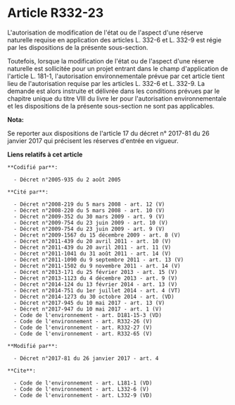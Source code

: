 # Article R332-23

L'autorisation de modification de l'état ou de l'aspect d'une réserve naturelle requise en application des articles L. 332-6
et L. 332-9 est régie par les dispositions de la présente sous-section.

Toutefois, lorsque la modification de l'état ou de l'aspect d'une réserve naturelle est sollicitée pour un projet entrant
dans le champ d'application de l'article L. 181-1, l'autorisation environnementale prévue par cet article tient lieu de
l'autorisation requise par les articles L. 332-6 et L. 332-9. La demande est alors instruite et délivrée dans les conditions
prévues par le chapitre unique du titre VIII du livre Ier pour l'autorisation environnementale et les dispositions de la
présente sous-section ne sont pas applicables.

**Nota:**

Se reporter aux dispositions de l'article 17 du décret n° 2017-81 du 26 janvier 2017 qui précisent les réserves d'entrée en
vigueur.

**Liens relatifs à cet article**

	**Codifié par**:

	  - Décret n°2005-935 du 2 août 2005

	**Cité par**:

	  - Décret n°2008-219 du 5 mars 2008 - art. 12 (V)
	  - Décret n°2008-220 du 5 mars 2008 - art. 10 (V)
	  - Décret n°2009-352 du 30 mars 2009 - art. 9 (V)
	  - Décret n°2009-754 du 23 juin 2009 - art. 10 (V)
	  - Décret n°2009-754 du 23 juin 2009 - art. 9 (V)
	  - Décret n°2009-1567 du 15 décembre 2009 - art. 8 (V)
	  - Décret n°2011-439 du 20 avril 2011 - art. 10 (V)
	  - Décret n°2011-439 du 20 avril 2011 - art. 11 (V)
	  - Décret n°2011-1041 du 31 août 2011 - art. 14 (V)
	  - Décret n°2011-1090 du 9 septembre 2011 - art. 13 (V)
	  - Décret n°2011-1502 du 9 novembre 2011 - art. 14 (V)
	  - Décret n°2013-171 du 25 février 2013 - art. 15 (V)
	  - Décret n°2013-1123 du 4 décembre 2013 - art. 9 (V)
	  - Décret n°2014-124 du 13 février 2014 - art. 13 (V)
	  - Décret n°2014-751 du 1er juillet 2014 - art. 4 (VT)
	  - Décret n°2014-1273 du 30 octobre 2014 - art. (VD)
	  - Décret n°2017-945 du 10 mai 2017 - art. 13 (V)
	  - Décret n°2017-947 du 10 mai 2017 - art. 1 (V)
	  - Code de l'environnement - art. D181-15-3 (VD)
	  - Code de l'environnement - art. R332-26 (V)
	  - Code de l'environnement - art. R332-27 (V)
	  - Code de l'environnement - art. R332-65 (V)

	**Modifié par**:

	  - Décret n°2017-81 du 26 janvier 2017 - art. 4

	**Cite**:

	  - Code de l'environnement - art. L181-1 (VD)
	  - Code de l'environnement - art. L332-6 (V)
	  - Code de l'environnement - art. L332-9 (VD)

